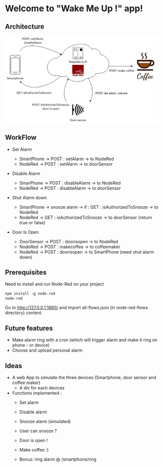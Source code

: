 Welcome to "Wake Me Up !" app!
===================

Architecture
-------------

![enter image description here](https://github.com/amaitreynov/nodered-project/blob/master/archi/archi.jpg)

WorkFlow
-------------
- <i></i>Set Alarm
	- <i></i> SmartPhone -> POST : setAlarm -> to NodeRed
	- <i></i> NodeRed      -> POST : setAlarm -> to doorSensor

- Disable Alarm
	- <i></i> SmarPhone -> POST : disableAlarm -> to NodeRed
	- <i></i> NodeRed -> POST : disableAlarm -> to doorSensor

- Shut Alarm down
	- <i></i> SmartPhone -> snooze alarm -> if : GET : isAuthorizedToSnooze -> to NodeRed
	- <i></i> NodeRed -> GET : isAuthorizedToSnooze -> to doorSensor (return true or false)

- Door Is Open
	- <i></i> DoorSensor -> POST : doorisopen -> to NodeRed
	- <i></i> NodeRed -> POST : makecoffee -> to coffeemaker
	- <i></i> NodeRed -> POST : doorisopen -> to SmartPhone (need shut alarm down)

Prerequisites
-------------
Need to install and run Node-Red on your project
```
npm install -g node-red
node-red
```

Go to http://127.0.0.1:1880/ and import all-flows.json (in node-red-flows directory) content.

Future features
----------
- <i></i> Make alarm ring with a cron (which will trigger alarm and make it ring on phone - or device)
- <i></i> Choose and upload personal alarm

Ideas
----------
- <i></i>A web App to simulate the three devices (Smartphone, door sensor and coffee maker)
	- <i></i> A div for each devices
- <i></i>Functions implemented :
	- <i></i> Set alarm
	- <i></i> Disable alarm
	- <i></i> Snooze alarm (simulated)
	- <i></i> User can snooze ?
	- <i></i> Door is open !
	- <i></i> Make coffee :)

    - <i></i> Bonus: ring alarm @ /smartphone/ring
